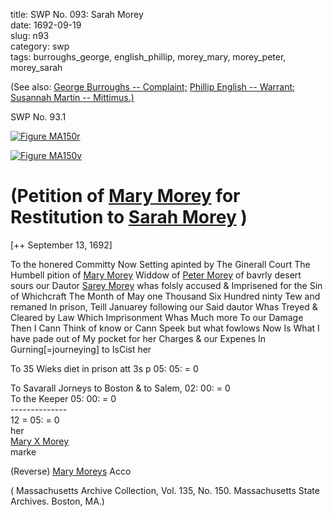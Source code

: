 title: SWP No. 093: Sarah Morey  
date: 1692-09-19  
slug: n93  
category: swp  
tags: burroughs_george, english_phillip, morey_mary, morey_peter, morey_sarah




(See also: [George Burroughs -- Complaint;](/n22.html#n22.1) [Phillip English -- Warrant;](/n49.html#n49.1) [Susannah Martin -- Mittimus.)](/n92.html#n92.2)

<div markdown class="doc" id="n93.1">

<div class="doc_id">SWP No. 93.1</div>


<span markdown class="figure">[![Figure MA150r](archives/MA135/small/MA150r.jpg)](archives/MA135/large/MA150r.jpg)</span>

<span markdown class="figure">[![Figure MA150v](archives/MA135/small/MA150v.jpg)](archives/MA135/large/MA150v.jpg)</span>

# (Petition of [Mary Morey](/tag/morey_mary.html) for Restitution to [Sarah Morey](/tag/morey_sarah.html) )

[++ September 13, 1692]

To the honered Committy Now Setting apinted by The Ginerall Court The Humbell pition of [Mary Morey](/tag/morey_mary.html) Widdow of [Peter Morey](/tag/morey_peter.html) of bavrly desert sours our Dautor [Sarey Morey](/tag/morey_sarah.html) whas folsly accused & Imprisened for the Sin of Whichcraft The Month of May one Thousand Six Hundred ninty Tew and remaned In prison, Teill Januarey following our Said dautor Whas Treyed & Cleared by Law Which Imprisonment Whas Much more To our Damage Then I Cann Think of know or Cann Speek but what fowlows Now Is What I have pade out of My pocket for her Charges & our Expenes In Gurning[=journeying] to IsCist her

To 35 Wieks diet in prison att 3s p 05: 05: = 0 

To Savarall Jorneys to Boston & to Salem, 02: 00: =  0  
                            To the Keeper 05: 00: =  0  
                                         --------------                                        
                                          12 = 05: = 0              
      her  
[Mary X Morey](/tag/morey_mary.html)  
    marke 

(Reverse)  [Mary Moreys](/tag/morey_mary.html) Acco 

( Massachusetts Archive Collection, Vol. 135, No. 150. Massachusetts State Archives. Boston, MA.)

</div>
